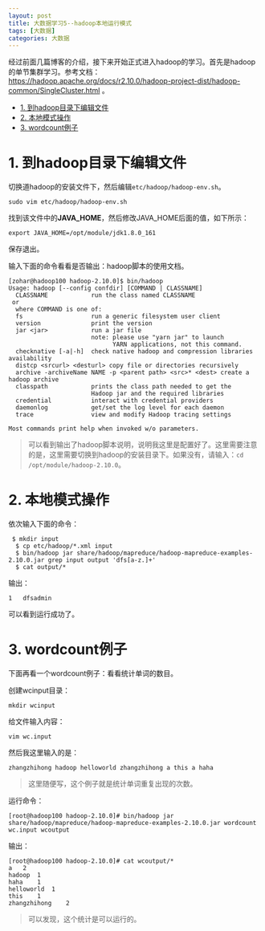 ```yaml
---
layout: post
title: 大数据学习5--hadoop本地运行模式
tags: [大数据]
categories: 大数据
---
```


经过前面几篇博客的介绍，接下来开始正式进入hadoop的学习。首先是hadoop的单节集群学习。参考文档：https://hadoop.apache.org/docs/r2.10.0/hadoop-project-dist/hadoop-common/SingleCluster.html 。

<!-- TOC -->

- [1. 到hadoop目录下编辑文件](#1-%e5%88%b0hadoop%e7%9b%ae%e5%bd%95%e4%b8%8b%e7%bc%96%e8%be%91%e6%96%87%e4%bb%b6)
- [2. 本地模式操作](#2-%e6%9c%ac%e5%9c%b0%e6%a8%a1%e5%bc%8f%e6%93%8d%e4%bd%9c)
- [3. wordcount例子](#3-wordcount%e4%be%8b%e5%ad%90)

<!-- /TOC -->

# 1. 到hadoop目录下编辑文件

切换道hadoop的安装文件下，然后编辑`etc/hadoop/hadoop-env.sh`。
```
sudo vim etc/hadoop/hadoop-env.sh
```

找到该文件中的**JAVA_HOME**，然后修改JAVA_HOME后面的值，如下所示：
```
export JAVA_HOME=/opt/module/jdk1.8.0_161
```
保存退出。

输入下面的命令看看是否输出：hadoop脚本的使用文档。
```
[zohar@hadoop100 hadoop-2.10.0]$ bin/hadoop
Usage: hadoop [--config confdir] [COMMAND | CLASSNAME]
  CLASSNAME            run the class named CLASSNAME
 or
  where COMMAND is one of:
  fs                   run a generic filesystem user client
  version              print the version
  jar <jar>            run a jar file
                       note: please use "yarn jar" to launch
                             YARN applications, not this command.
  checknative [-a|-h]  check native hadoop and compression libraries availability
  distcp <srcurl> <desturl> copy file or directories recursively
  archive -archiveName NAME -p <parent path> <src>* <dest> create a hadoop archive
  classpath            prints the class path needed to get the
                       Hadoop jar and the required libraries
  credential           interact with credential providers
  daemonlog            get/set the log level for each daemon
  trace                view and modify Hadoop tracing settings

Most commands print help when invoked w/o parameters.
```
> 可以看到输出了hadoop脚本说明，说明我这里是配置好了。这里需要注意的是，这里需要切换到hadoop的安装目录下。如果没有，请输入：`cd /opt/module/hadoop-2.10.0`。

# 2. 本地模式操作

依次输入下面的命令：
```
 $ mkdir input
  $ cp etc/hadoop/*.xml input
  $ bin/hadoop jar share/hadoop/mapreduce/hadoop-mapreduce-examples-2.10.0.jar grep input output 'dfs[a-z.]+'
  $ cat output/*
  ```

  输出：
  ```
1	dfsadmin
```

可以看到运行成功了。

# 3. wordcount例子

下面再看一个wordcount例子：看看统计单词的数目。

创建wcinput目录：
```
mkdir wcinput
```

给文件输入内容：
```
vim wc.input
```
然后我这里输入的是：
```
zhangzhihong hadoop helloworld zhangzhihong a this a haha
```
> 这里随便写，这个例子就是统计单词重复出现的次数。

运行命令：
```
[root@hadoop100 hadoop-2.10.0]# bin/hadoop jar share/hadoop/mapreduce/hadoop-mapreduce-examples-2.10.0.jar wordcount wc.input wcoutput
```

输出：
```
[root@hadoop100 hadoop-2.10.0]# cat wcoutput/*
a	2
hadoop	1
haha	1
helloworld	1
this	1
zhangzhihong	2
```

> 可以发现，这个统计是可以运行的。

